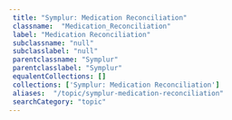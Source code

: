 ```yaml
--- 
 title: "Symplur: Medication Reconciliation" 
 classname:  "Medication_Reconciliation" 
 label: "Medication Reconciliation" 
 subclassname: "null" 
 subclasslabel: "null" 
 parentclassname: "Symplur" 
 parentclasslabel: "Symplur" 
 equalentCollections: [] 
 collections: ['Symplur: Medication Reconciliation']
 aliases:  "/topic/symplur-medication-reconciliation"  
 searchCategory: "topic" 
---
```

